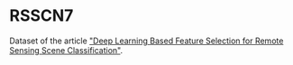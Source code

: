 # RSSCN7
Dataset of the article ["Deep Learning Based Feature Selection for Remote Sensing Scene Classification"](http://ieeexplore.ieee.org/abstract/document/7272047/).

